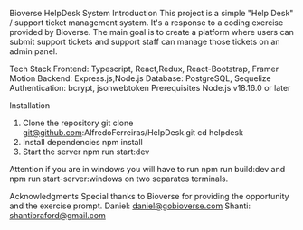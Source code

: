 Bioverse HelpDesk System
Introduction
This project is a simple "Help Desk" / support ticket management system. It's a response to a coding exercise provided by Bioverse. The main goal is to create a platform where users can submit support tickets and support staff can manage those tickets on an admin panel.

Tech Stack
Frontend: Typescript, React,Redux, React-Bootstrap, Framer Motion
Backend: Express.js,Node.js
Database: PostgreSQL, Sequelize
Authentication: bcrypt, jsonwebtoken
Prerequisites
Node.js v18.16.0 or later

Installation
1. Clone the repository
git clone git@github.com:AlfredoFerreiras/HelpDesk.git
cd helpdesk
2. Install dependencies
npm install
3. Start the server
npm run start:dev

Attention if you are in windows you will have to run npm run build:dev and npm run start-server:windows on two separates terminals.

Acknowledgments
Special thanks to Bioverse for providing the opportunity and the exercise prompt.
Daniel: daniel@gobioverse.com
Shanti: shantibraford@gmail.com
